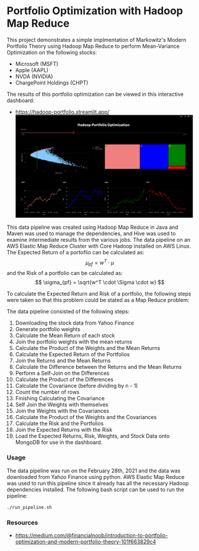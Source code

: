 # Portfolio Optimization with Hadoop Map Reduce

This project demonstrates a simple implmentation of Markowitz's Modern Portfolio Theory using Hadoop Map Reduce to perform Mean-Variance Optimization on the following stocks:
- Microsoft (MSFT)
- Apple (AAPL)
- NVDA (NVIDIA)
- ChargePoint Holdings (CHPT)

The results of this portfolio optimization can be viewed in this interactive dashboard:
- https://hadoop-portfolio.streamlit.app/
![Dashboard](dashboard.png)

This data pipeline was created using Hadoop Map Reduce in Java and Maven was used to manage the dependencies, and Hive was used to examine intermediate results from the various jobs. The data pipeline on an AWS Elastic Map Reduce Cluster with Core Hadoop installed on AWS Linux. The Expected Return of a portoflio can be calculated as:
$$
\mu_{pf} = w^T \cdot \mu
$$
and the Risk of a portfolio can be calculated as:
$$
\sigma_{pf} = \sqrt{w^T \cdot \Sigma \cdot w}
$$

To calculate the Expected Return and Risk of a portfolio, the following steps were taken so that this problem could be stated as a Map Reduce problem:

The data pipeline consisted of the following steps:
1. Downloading the stock data from Yahoo Finance
2. Generate portfolio weights
3. Calculate the Mean Return of each stock
4. Join the portfolio weights with the mean returns
5. Calculate the Product of the Weights and the Mean Returns
6. Calculate the Expected Return of the Portfolios
7. Join the Returns and the Mean Returns
8. Calculate the Difference between the Returns and the Mean Returns
9. Perform a Self-Join on the Differences
10. Calculate the Product of the Differences
11. Calculate the Covariance (before dividing by n - 1)
12. Count the number of rows
13. Finishing Calculating the Covariance
14. Self Join the Weights with themselves
15. Join the Weights with the Covariances
16. Calculate the Product of the Weights and the Covariances
17. Calculate the Risk and the Portfolios
18. Join the Expected Returns with the Risk
19. Load the Expected Returns, Risk, Weights, and Stock Data onto MongoDB for use in the dashboard.



### Usage
The data pipeline was run on the February 28th, 2021 and the data was downloaded from Yahoo Finance using python. AWS Elastic Map Reduce was used to run this pipeline since it already has all the necessary Hadoop dependencies installed. The following bash script can be used to run the pipeline:
```bash
./run_pipeline.sh
```

### Resources
- https://medium.com/@financialnoob/introduction-to-portfolio-optimization-and-modern-portfolio-theory-101f663829c4

